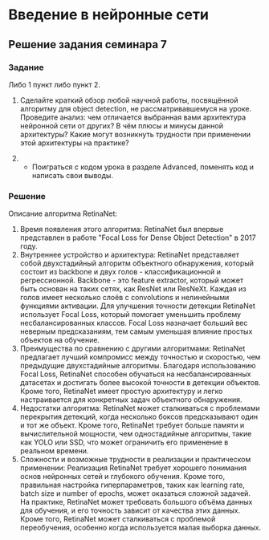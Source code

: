 # Введение в нейронные сети

## Решение задания семинара 7

### Задание

Либо 1 пункт либо пункт 2.

1. Сделайте краткий обзор любой научной работы, посвящённой алгоритму для object detection, не рассматривавшемуся на уроке. Проведите анализ: чем отличается выбранная вами архитектура нейронной сети от других? В чём плюсы и минусы данной архитектуры? Какие могут возникнуть трудности при применении этой архитектуры на практике?

2. * Поиграться с кодом урока в разделе Advanced, поменять код и написать свои выводы.

### Решение

Описание алгоритма RetinaNet:

1. Время появления этого алгоритма: RetinaNet был впервые представлен в работе "Focal Loss for Dense Object Detection" в 2017 году.
2. Внутреннее устройство и архитектура: RetinaNet представляет собой двухстадийный алгоритм объектного обнаружения, который состоит из backbone и двух голов - классификационной и регрессионной. Backbone - это feature extractor, который может быть основан на таких сетях, как ResNet или ResNeXt. Каждая из голов имеет несколько слоёв с convolutions и нелинейными функциями активации. Для улучшения точности детекции RetinaNet использует Focal Loss, который помогает уменьшить проблему несбалансированных классов. Focal Loss назначает больший вес неверным предсказаниям, тем самым уменьшая влияние простых объектов на обучение.
3. Преимущества по сравнению с другими алгоритмами: RetinaNet предлагает лучший компромисс между точностью и скоростью, чем предыдущие двухстадийные алгоритмы. Благодаря использованию Focal Loss, RetinaNet способен обучаться на несбалансированных датасетах и достигать более высокой точности в детекции объектов. Кроме того, RetinaNet имеет простую архитектуру и легко настраивается для конкретных задач объектного обнаружения.
4. Недостатки алгоритма: RetinaNet может сталкиваться с проблемами перекрытия детекций, когда несколько боксов предсказывают один и тот же объект. Кроме того, RetinaNet требует больше памяти и вычислительной мощности, чем одностадийные алгоритмы, такие как YOLO или SSD, что может ограничить его применение в реальном времени.
5. Сложности и возможные трудности в реализации и практическом применении: Реализация RetinaNet требует хорошего понимания основ нейронных сетей и глубокого обучения. Кроме того, правильная настройка гиперпараметров, таких как learning rate, batch size и number of epochs, может оказаться сложной задачей. На практике, RetinaNet может требовать большого объёма данных для обучения, и его точность зависит от качества этих данных. Кроме того, RetinaNet может сталкиваться с проблемой переобучения, особенно когда используется малая выборка данных.
